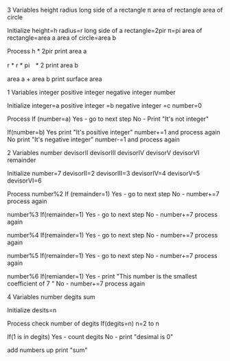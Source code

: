  3
 Variables 
 height 
 radius
 long side of a rectangle
 π
 area of rectangle
 area of circle 
 
 Initialize
 height=h
 radius=r
 long side of a rectangle=2pir
 π=pi
 area of rectangle=area a
 area of circle=area b
 
 Process 
 h * 2pir
 print area a
 
 r * r * pi　* 2
 print area b
 
 area a + area b 
 print surface area 
 
 1
 Variables 
 integer
 positive integer 
 negative integer
 number 
 
 Initialize 
 integer=a
 positive integer =b
 negative integer =c
 number=0
 
 Process 
 If (number=a)
 Yes - go to next step 
 No  - Print "It's not integer" 
 
 If(number=b)
 Yes print "It's positive integer" number+=1 and process again 
 No  print "It's negative integer" number-=1 and process again
 
 2
 Variables 
 number 
 devisorII
 devisorIII
 devisorIV
 devisorV
 devisorVI
 remainder 
 
 Initialize 
 number=7
 devisorII=2
 devisorIII=3
 devisorIV=4
 devisorV=5
 devisorVI=6
 
 Process
 number%2
 If (remainder=1)
 Yes - go to next step 
 No  - number+=7
 process again 
 
 number%3
 If(remainder=1)
 Yes - go to next step
 No  - number+=7
 process again 
 
 number%4
 If(remainder=1)
 Yes - go to next step
 No  - number+=7
 process again 
 
 number%5
 If(remainder=1)
 Yes - go to next step
 No  - number+=7
 process again 
 
 number%6
 If(remiander=1)
 Yes - print "This number is the smallest coefficient of 7 "
 No  - number+=7
 process again 
 
 4
 Variables
 number
 degits
 sum
 
 Initialize 
 desits=n

 
 Process 
 check number of degits 
 If(degits=n)
 n=2 to n
 
 If(1 is in degits)
 Yes - count degits 
 No  - print "desimal is 0"
 
 add numbers up
 print "sum"
 
 
 
 
 
 
 

 
 
 
